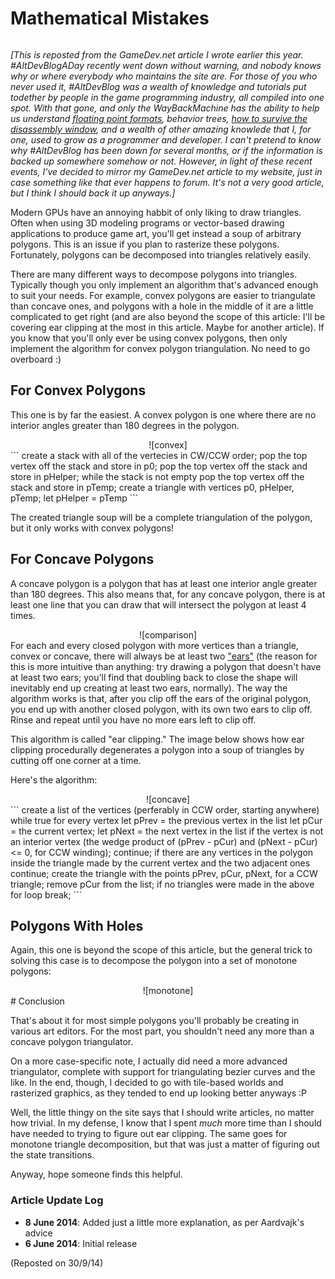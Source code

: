 
# Mathematical Mistakes

<img lazy="../img/30_9_14/header.png" width="100%"></img>

_[This is reposted from the GameDev.net article I wrote earlier this year. #AltDevBlogADay recently went down without warning, and nobody knows why or where everybody who maintains the site are. For those of you who never used it, #AltDevBlog was a wealth of knowledge and tutorials put todether by people in the game programming industry, all compiled into one spot. With that gone, and only the WayBackMachine has the ability to help us understand [floating point formats], behavior trees, [how to survive the disassembly window], and a wealth of other amazing knowlede that I, for one, used to grow as a programmer and developer. I can't pretend to know why #AltDevBlog has been down for several months, or if the information is backed up somewhere somehow or not. However, in light of these recent events, I've decided to mirror my GameDev.net article to my website, just in case something like that ever happens to forum. It's not a very good article, but I think I should back it up anyways.]_

Modern GPUs have an annoying habbit of only liking to draw triangles. Often when using 3D modeling programs or vector-based drawing applications to produce game art, you'll get instead a soup of arbitrary polygons. This is an issue if you plan to rasterize these polygons. Fortunately, polygons can be decomposed into triangles relatively easily.

There are many different ways to decompose polygons into triangles. Typically though you only implement an algorithm that's advanced enough to suit your needs. For example, convex polygons are easier to triangulate than concave ones, and polygons with a hole in the middle of it are a little complicated to get right (and are also beyond the scope of this article: I'll be covering ear clipping at the most in this article. Maybe for another article). If you know that you'll only ever be using convex polygons, then only implement the algorithm for convex polygon triangulation. No need to go overboard :)

## For Convex Polygons

This one is by far the easiest. A convex polygon is one where there are no interior angles greater than 180 degrees in the polygon.

<center>
![convex]
</center>
```
create a stack with all of the vertecies in CW/CCW order;
pop the top vertex off the stack and store in p0;
pop the top vertex off the stack and store in pHelper;
while the stack is not empty
    pop the top vertex off the stack and store in pTemp;
    create a triangle with vertices p0, pHelper, pTemp;
    let pHelper = pTemp
```

The created triangle soup will be a complete triangulation of the polygon, but it only works with convex polygons!

## For Concave Polygons

A concave polygon is a polygon that has at least one interior angle greater than 180 degrees. This also means that, for any concave polygon, there is at least one line that you can draw that will intersect the polygon at least 4 times.
<center>
![comparison]
</center>
For each and every closed polygon with more vertices than a triangle, convex or concave, there will always be at least two <a href="http://en.wikipedia.org/wiki/Ear_">"ears"</a> (the reason for this is more intuitive than anything: try drawing a polygon that doesn't have at least two ears; you'll find that doubling back to close the shape will inevitably end up creating at least two ears, normally). The way the algorithm works is that, after you clip off the ears of the original polygon, you end up with another closed polygon, with its own two ears to clip off. Rinse and repeat until you have no more ears left to clip off.

This algorithm is called "ear clipping." The image below shows how ear clipping procedurally degenerates a polygon into a soup of triangles by cutting off one corner at a time.

Here's the algorithm:
<center>
![concave]
</center>
```
create a list of the vertices (perferably in CCW order, starting anywhere)
while true
  for every vertex
    let pPrev = the previous vertex in the list
    let pCur = the current vertex;
    let pNext = the next vertex in the list
    if the vertex is not an interior vertex (the wedge product of (pPrev - pCur) and (pNext - pCur) <= 0, for CCW winding);
      continue;
    if there are any vertices in the polygon inside the triangle made by the current vertex and the two adjacent ones
      continue;
    create the triangle with the points pPrev, pCur, pNext, for a CCW triangle;
    remove pCur from the list;
  if no triangles were made in the above for loop
    break;
```

## Polygons With Holes

Again, this one is beyond the scope of this article, but the general trick to solving this case is to decompose the polygon into a set of monotone polygons:
<center>
![monotone]
</center>
# Conclusion

That's about it for most simple polygons you'll probably be creating in various art editors. For the most part, you shouldn't need any more than a concave polygon triangulator.

On a more case-specific note, I actually did need a more advanced triangulator, complete with support for triangulating bezier curves and the like. In the end, though, I decided to go with tile-based worlds and rasterized graphics, as they tended to end up looking better anyways :P

Well, the little thingy on the site says that I should write articles, no matter how trivial. In my defense, I know that I spent <i>much</i> more time than I should have needed to trying to figure out ear clipping. The same goes for monotone triangle decomposition, but that was just a matter of figuring out the state transitions.

Anyway, hope someone finds this helpful.

### Article Update Log

* **8 June 2014**: Added just a little more explanation, as per Aardvajk's advice
* **6 June 2014**: Initial release

(Reposted on 30/9/14)

<div id="disqus_thread"></div>

[floating point formats]:http://altdevblogaday.com/2012/01/05/tricks-with-the-floating-point-format/
[how to survive the disassembly window]:http://altdevblogaday.com/2011/11/09/a-low-level-curriculum-for-c-and-c/

[convex]:../img/30_9_14/convex.png
[comparison]:../img/30_9_14/comparison.png
[concave]:../img/30_9_14/concave.png
[monotone]:../img/30_9_14/monotone.png